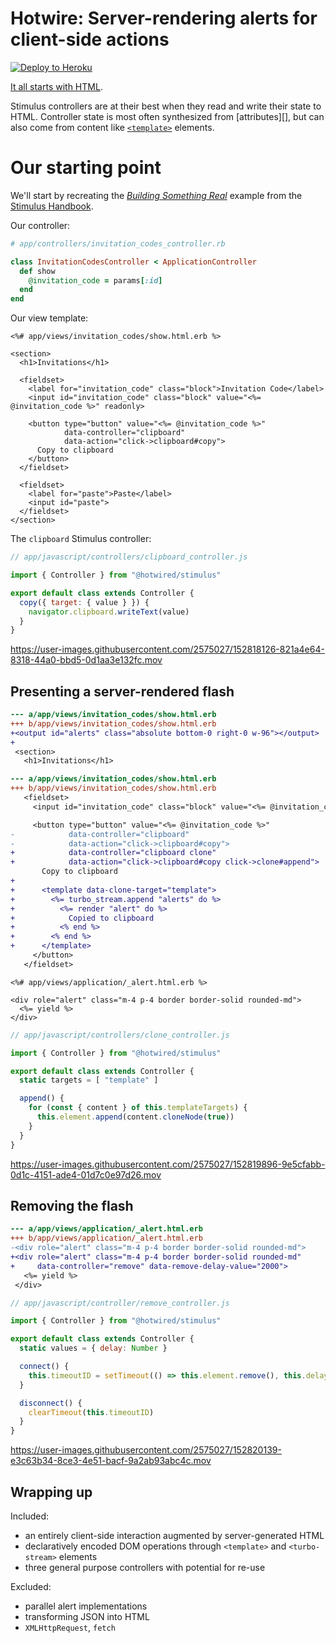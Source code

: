 # Hotwire: Server-rendering alerts for client-side actions

[![Deploy to Heroku](https://www.herokucdn.com/deploy/button.png)][heroku-deploy-app]

[heroku-deploy-app]: https://heroku.com/deploy?template=https://github.com/thoughtbot/hotwire-example-template/tree/hotwire-example-flash-message-button

[It all starts with HTML][].

Stimulus controllers are at their best when they read and write their state to
HTML. Controller state is most often synthesized from [attributes][], but can
also come from content like [`<template>`][template] elements.

[It All Starts With HTML]: https://stimulus.hotwired.dev/handbook/hello-stimulus#it-all-starts-with-html
[HTML attributes]: https://developer.mozilla.org/en-US/docs/Web/HTML/Attributes
[template]: https://developer.mozilla.org/en-US/docs/Web/HTML/Element/template

# Our starting point

We'll start by recreating the [_Building Something Real_][] example from the
[Stimulus Handbook][].

[_Building Something Real_]: https://stimulus.hotwired.dev/handbook/building-something-real
[Stimulus Handbook]: https://stimulus.hotwired.dev/handbook/introduction
[readonly]: https://developer.mozilla.org/en-US/docs/Web/HTML/Attributes/readonly

Our controller:

```ruby
# app/controllers/invitation_codes_controller.rb

class InvitationCodesController < ApplicationController
  def show
    @invitation_code = params[:id]
  end
end
```

Our view template:

```erb
<%# app/views/invitation_codes/show.html.erb %>

<section>
  <h1>Invitations</h1>

  <fieldset>
    <label for="invitation_code" class="block">Invitation Code</label>
    <input id="invitation_code" class="block" value="<%= @invitation_code %>" readonly>

    <button type="button" value="<%= @invitation_code %>"
            data-controller="clipboard"
            data-action="click->clipboard#copy">
      Copy to clipboard
    </button>
  </fieldset>

  <fieldset>
    <label for="paste">Paste</label>
    <input id="paste">
  </fieldset>
</section>
```

The `clipboard` Stimulus controller:

```javascript
// app/javascript/controllers/clipboard_controller.js

import { Controller } from "@hotwired/stimulus"

export default class extends Controller {
  copy({ target: { value } }) {
    navigator.clipboard.writeText(value)
  }
}
```

https://user-images.githubusercontent.com/2575027/152818126-821a4e64-8318-44a0-bbd5-0d1aa3e132fc.mov

## Presenting a server-rendered flash

```diff
--- a/app/views/invitation_codes/show.html.erb
+++ b/app/views/invitation_codes/show.html.erb
+<output id="alerts" class="absolute bottom-0 right-0 w-96"></output>
+
 <section>
   <h1>Invitations</h1>
```

```diff
--- a/app/views/invitation_codes/show.html.erb
+++ b/app/views/invitation_codes/show.html.erb
   <fieldset>
     <input id="invitation_code" class="block" value="<%= @invitation_code %>" readonly>

     <button type="button" value="<%= @invitation_code %>"
-            data-controller="clipboard"
-            data-action="click->clipboard#copy">
+            data-controller="clipboard clone"
+            data-action="click->clipboard#copy click->clone#append">
       Copy to clipboard
+
+      <template data-clone-target="template">
+        <%= turbo_stream.append "alerts" do %>
+          <%= render "alert" do %>
+            Copied to clipboard
+          <% end %>
+        <% end %>
+      </template>
     </button>
   </fieldset>
```

```erb
<%# app/views/application/_alert.html.erb %>

<div role="alert" class="m-4 p-4 border border-solid rounded-md">
  <%= yield %>
</div>
```

```javascript
// app/javascript/controllers/clone_controller.js

import { Controller } from "@hotwired/stimulus"

export default class extends Controller {
  static targets = [ "template" ]

  append() {
    for (const { content } of this.templateTargets) {
      this.element.append(content.cloneNode(true))
    }
  }
}
```

https://user-images.githubusercontent.com/2575027/152819896-9e5cfabb-0d1c-4151-ade4-01d7c0e97d26.mov

## Removing the flash

```diff
--- a/app/views/application/_alert.html.erb
+++ b/app/views/application/_alert.html.erb
-<div role="alert" class="m-4 p-4 border border-solid rounded-md">
+<div role="alert" class="m-4 p-4 border border-solid rounded-md"
+     data-controller="remove" data-remove-delay-value="2000">
   <%= yield %>
 </div>
```

```javascript
// app/javascript/controller/remove_controller.js

import { Controller } from "@hotwired/stimulus"

export default class extends Controller {
  static values = { delay: Number }

  connect() {
    this.timeoutID = setTimeout(() => this.element.remove(), this.delayValue)
  }

  disconnect() {
    clearTimeout(this.timeoutID)
  }
}
```

https://user-images.githubusercontent.com/2575027/152820139-e3c63b34-8ce3-4e51-bacf-9a2ab93abc4c.mov

## Wrapping up

Included:

* an entirely client-side interaction augmented by server-generated HTML
* declaratively encoded DOM operations through `<template>` and `<turbo-stream>`
  elements
* three general purpose controllers with potential for re-use

Excluded:

* parallel alert implementations
* transforming JSON into HTML
* `XMLHttpRequest`, `fetch`
